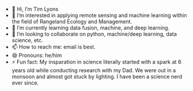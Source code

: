 - 👋 Hi, I’m Tim Lyons
- 👀 I’m interested in applying remote sensing and machine learning within the field of Rangeland Ecology and Management.
- 🌱 I’m currently learning data fusion, machine, and deep learning.
- 💞️ I’m looking to collaborate on python, machine/deep learning, data science, etc.
- 📫 How to reach me: email is best.
- 😄 Pronouns: he/him
- ⚡ Fun fact: My insparation in science literally started with a spark at 6 years old while conducting research with my Dad. We were out in a monsoon and almost got stuck by lighting. I have been a science nerd ever since. 

<!---
TimLyons87/TimLyons87 is a ✨ special ✨ repository because its `README.md` (this file) appears on your GitHub profile.
You can click the Preview link to take a look at your changes.
--->
